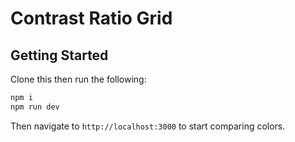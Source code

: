 # Contrast Ratio Grid

## Getting Started

Clone this then run the following:

```bash
npm i
npm run dev
```

Then navigate to `http://localhost:3000` to start comparing colors.
